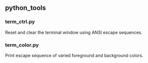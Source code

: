 ## python_tools

### term_ctrl.py

<p align="justify">Reset and clear the terminal window using ANSI escape sequences.</p>

### term_color.py

<p align="justify">Print escape sequence of varied foreground and background colors.</p>

